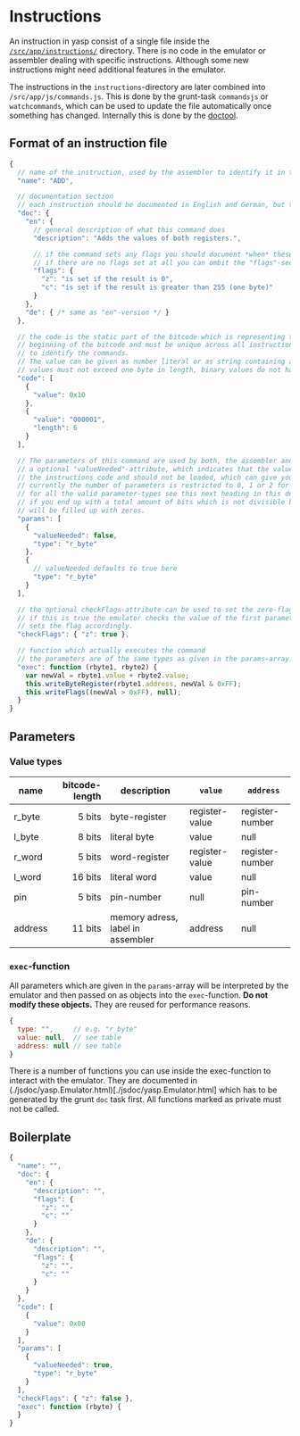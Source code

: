 # Instructions
An instruction in yasp consist of a single file inside the [`/src/app/instructions/`](../src/app/instructions) directory. There is no code in the
emulator or assembler dealing with specific instructions. Although some new instructions might need additional
features in the emulator.

The instructions in the `instructions`-directory are later combined into `/src/app/js/commands.js`. This is done by
the grunt-task `commandsjs` or `watchcommands`, which can be used to update the file automatically once something has
changed. Internally this is done by the [doctool](https://github.com/yasp/doctool).

## Format of an instruction file
```javascript
{
  // name of the instruction, used by the assembler to identify it in the code
  "name": "ADD",

  // documentation section
  // each instruction should be documented in English and German, but the English version is more important.
  "doc": {
    "en": {
      // general description of what this command does
      "description": "Adds the values of both registers.",

      // if the command sets any flags you should document *when* these flags are set here
      // if there are no flags set at all you can ombit the "flags"-section totally.
      "flags": {
        "z": "is set if the result is 0",
        "c": "is set if the result is greater than 255 (one byte)"
      }
    },
    "de": { /* same as "en"-version */ }
  },

  // the code is the static part of the bitcode which is representing this command. It is at the very
  // beginning of the bitcode and must be unique across all instructions since the emulator uses it
  // to identify the commands.
  // The value can be given as number literal or as string containing a binary representation of a number. Literal
  // values must not exceed one byte in length, binary values do not have a length limitation.
  "code": [
    {
      "value": 0x10
    },
    {
      "value": "000001",
      "length": 6
    }
  ],

  // The parameters of this command are used by both, the assembler and the emulator. They consist of a type and
  // a optional "valueNeeded"-attribute, which indicates that the value of a register-parameter is not used in
  // the instructions code and should not be loaded, which can give your command a serious performance boost.
  // currently the number of parameters is restricted to 0, 1 or 2 for performance reasons.
  // for all the valid parameter-types see this next heading in this document
  // if you end up with a total amount of bits which is not divisible by 8 the last bits
  // will be filled up with zeros.
  "params": [
    {
      "valueNeeded": false,
      "type": "r_byte"
    },
    {
      // valueNeeded defaults to true here
      "type": "r_byte"
    }
  ],

  // the optional checkFlags-attribute can be used to set the zero-flag automatically.
  // if this is true the emulator checks the value of the first parameter for zero and
  // sets the flag accordingly.
  "checkFlags": { "z": true },

  // function which actually executes the command
  // the parameters are of the same types as given in the params-array.
  "exec": function (rbyte1, rbyte2) {
    var newVal = rbyte1.value + rbyte2.value;
    this.writeByteRegister(rbyte1.address, newVal & 0xFF);
    this.writeFlags((newVal > 0xFF), null);
  }
}

```

## Parameters
### Value types
| name          | bitcode-length  | description      | `value`        | `address`       |
| ------------- | ---------------:| ---------------- | -------------- | --------------- |
| r_byte        |  5 bits         | byte-register    | register-value | register-number |
| l_byte        |  8 bits         | literal byte     | value          | null            |
| r_word        |  5 bits         | word-register    | register-value | register-number |
| l_word        | 16 bits         | literal word     | value          | null            |
| pin           |  5 bits         | pin-number       | null           | pin-number      |
| address       | 11 bits         | memory adress, label in assembler | address | null |

### `exec`-function
All parameters which are given in the `params`-array will be interpreted by the emulator and then passed on
as objects into the `exec`-function. **Do not modify these objects.** They are reused for performance reasons.
```javascript
{
  type: "",     // e.g. "r_byte"
  value: null,  // see table
  address: null // see table
}
```
There is a number of functions you can use inside the exec-function to interact with the emulator. They are documented
in (./jsdoc/yasp.Emulator.html)[./jsdoc/yasp.Emulator.html] which has to be generated by the grunt `doc` task first.
All functions marked as private must not be called.

## Boilerplate
```javascript
{
  "name": "",
  "doc": {
    "en": {
      "description": "",
      "flags": {
        "z": "",
        "c": ""
      }
    },
    "de": {
      "description": "",
      "flags": {
        "z": "",
        "c": ""
      }
    }
  },
  "code": [
    {
      "value": 0x00
    }
  ],
  "params": [
    {
      "valueNeeded": true,
      "type": "r_byte"
    }
  ],
  "checkFlags": { "z": false },
  "exec": function (rbyte) {
  }
}
```
